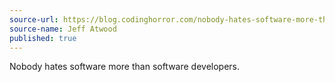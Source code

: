 ```yaml
---
source-url: https://blog.codinghorror.com/nobody-hates-software-more-than-software-developers/
source-name: Jeff Atwood
published: true
---
```

Nobody hates software more than software developers.
